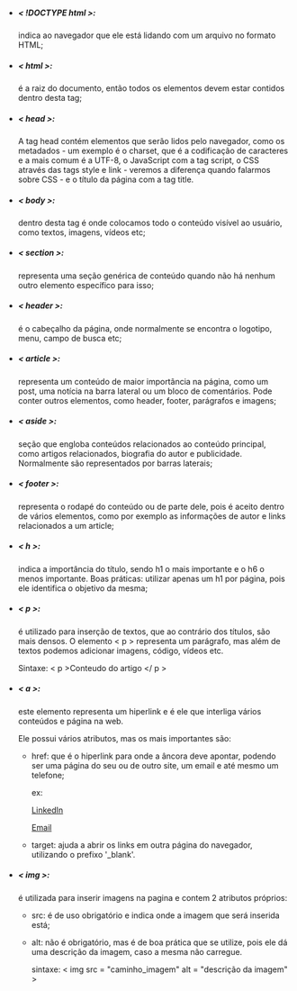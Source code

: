 - ##### < !DOCTYPE html >:

  indica ao navegador que ele está lidando com um arquivo no formato HTML;

- ##### < html >:

  é a raiz do documento, então todos os elementos devem estar contidos dentro desta tag;

- ##### < head >:

  A tag head contém elementos que serão lidos pelo navegador, como os metadados - um exemplo é o charset, que é a codificação de caracteres e a mais comum é a UTF-8, o JavaScript com a tag script, o CSS através das tags style e link - veremos a diferença quando falarmos sobre CSS - e o título da página com a tag title.

- ##### < body >:

  dentro desta tag é onde colocamos todo o conteúdo visível ao usuário, como textos, imagens, vídeos etc;	

- ##### < section >:

  representa uma seção genérica de conteúdo quando não há nenhum outro elemento específico para isso;

- ##### < header >:

  é o cabeçalho da página, onde normalmente se encontra o logotipo, menu, campo de busca etc;

- ##### < article >:

  representa um conteúdo de maior importância na página, como um post, uma notícia na barra lateral ou um bloco de comentários. Pode conter outros elementos, como header, footer, parágrafos e imagens;

- ##### < aside >:

  seção que engloba conteúdos relacionados ao conteúdo principal, como artigos relacionados, biografia do autor e publicidade. Normalmente são representados por barras laterais;

- ##### < footer >:

  representa o rodapé do conteúdo ou de parte dele, pois é aceito dentro de vários elementos, como por exemplo as informações de autor e links relacionados a um article;
  
- ##### < h >:

  indica a importância do título, sendo h1 o mais importante e o h6 o menos importante. Boas práticas: utilizar apenas um h1 por página, pois ele identifica o objetivo da mesma;

- ##### < p >:

  é utilizado para inserção de textos, que ao contrário dos títulos, são mais densos. O elemento < p > representa um parágrafo, mas além de textos podemos adicionar imagens, código, vídeos etc.

  Sintaxe: < p >Conteudo do artigo </ p >

- ##### < a >:

  este elemento representa um hiperlink e é ele que interliga vários conteúdos e página na web.

  Ele possui vários atributos, mas os mais importantes são:

  - href: que é o hiperlink para onde a âncora deve apontar, podendo ser uma página do seu ou de outro site, um email e até mesmo um telefone;

    ex:

    <a href="linkedin.com/in/mariane-carvalho-6690931b3/">LinkedIn</a>

    <a href="mailto:mscarvall@gmail.com">Email</a>

    

  - target: ajuda a abrir os links em outra página do navegador, utilizando o prefixo '_blank'.
  
- ##### < img >:

  é utilizada para inserir imagens na pagina e contem 2 atributos próprios:

  - src: é de uso obrigatório e indica onde a imagem que será inserida está;

  - alt: não é obrigatório, mas é de boa prática que se utilize, pois ele dá uma descrição da imagem, caso a mesma não carregue.

    sintaxe: < img src = "caminho_imagem" alt = "descrição da imagem" >

    

